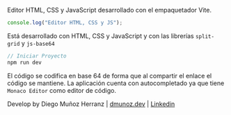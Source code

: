 Editor HTML, CSS y JavaScript desarrollado con el empaquetador Vite.

```jsx
console.log("Editor HTML, CSS y JS");
```

Está desarrollado con HTML, CSS y JavaScript y con las librerías `split-grid` y `js-base64`

```jsx
// Iniciar Proyecto
npm run dev
```

El código se codifica en base 64 de forma que al compartir el enlace el código se mantiene. La aplicación cuenta con autocompletado ya que tiene `Monaco Editor` como editor de código.

Develop by Diego Muñoz Herranz | [dmunoz.dev](http://dmunoz.dev) | [Linkedin](https://www.linkedin.com/in/diego-mu%C3%B1oz-herranz-b03a42182/)
